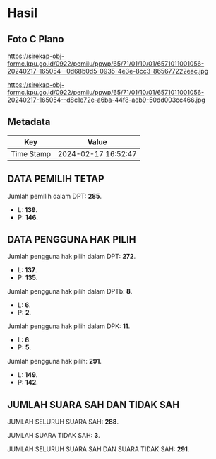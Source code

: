 # Hasil

## Foto C Plano

https://sirekap-obj-formc.kpu.go.id/0922/pemilu/ppwp/65/71/01/10/01/6571011001056-20240217-165054--0d68b0d5-0935-4e3e-8cc3-865677222eac.jpg

https://sirekap-obj-formc.kpu.go.id/0922/pemilu/ppwp/65/71/01/10/01/6571011001056-20240217-165054--d8c1e72e-a6ba-44f8-aeb9-50dd003cc466.jpg


## Metadata

| Key        | Value               |
| ---------- | ------------------- |
| Time Stamp | 2024-02-17 16:52:47 |


## DATA PEMILIH TETAP

Jumlah pemilih dalam DPT: **285**.
 * L: **139**.
 * P: **146**.

## DATA PENGGUNA HAK PILIH

Jumlah pengguna hak pilih dalam DPT: **272**.
 * L: **137**.
 * P: **135**.

Jumlah pengguna hak pilih dalam DPTb: **8**.
 * L: **6**.
 * P: **2**.

Jumlah pengguna hak pilih dalam DPK: **11**.
 * L: **6**.
 * P: **5**.

Jumlah pengguna hak pilih: **291**.
 * L: **149**.
 * P: **142**.

## JUMLAH SUARA SAH DAN TIDAK SAH

JUMLAH SELURUH SUARA SAH: **288**.

JUMLAH SUARA TIDAK SAH: **3**.

JUMLAH SELURUH SUARA SAH DAN SUARA TIDAK SAH: **291**.


